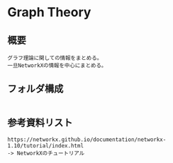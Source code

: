# Graph Theory

## 概要
```
グラフ理論に関しての情報をまとめる。
一旦NetworkXの情報を中心にまとめる。
```

## フォルダ構成
```
```

## 参考資料リスト
```
https://networkx.github.io/documentation/networkx-1.10/tutorial/index.html
-> NetworkXのチュートリアル
```
